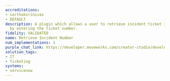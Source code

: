 ```yaml
---
accreditations:
- sarthaksrinivas
- DEFAULT
description: A plugin which allows a user to retrieve incident ticket information
  by entering the ticket number.
fidelity: VALIDATED
name: Retrieve Incident Number
num_implementations: 1
purple_chat_link: https://developer.moveworks.com/creator-studio/developer-tools/purple-chat-builder/?workspace=%7B%22title%22%3A%22My+Workspace%22%2C%22botSettings%22%3A%7B%7D%2C%22mocks%22%3A%5B%7B%22id%22%3A3499%2C%22title%22%3A%22Mock+1%22%2C%22transcript%22%3A%7B%22settings%22%3A%7B%22colorStyle%22%3A%22LIGHT%22%2C%22startTime%22%3A%2211%3A43+AM%22%2C%22defaultPerson%22%3A%22GWEN%22%2C%22editable%22%3Atrue%7D%2C%22messages%22%3A%5B%7B%22from%22%3A%22USER%22%2C%22text%22%3A%22%3Cp%3EWhat+does+ticket+IT-43233+include%3F%3C%2Fp%3E%22%7D%2C%7B%22from%22%3A%22ANNOTATION%22%2C%22text%22%3A%22%3Cp%3ESearches+ITSM+ticketing+system+for+relevant+information%3C%2Fp%3E%22%7D%2C%7B%22from%22%3A%22BOT%22%2C%22text%22%3A%22%3Cp%3EThe+ticket+%3Cb%3EIT-43233%3C%2Fb%3E+is+about+requesting+a+smaller+laptop+for+ease+of+transportation.+You+wanted+to+change+your+laptop+from+a+16%5C%22+to+a+14%5C%22+model.+You+had+spoken+to+%3Cb%3EAaron%3C%2Fb%3E+about+this+in+late+June%2C+he+mentioned+that+you+should+submit+a+ticket.+The+priority+of+this+request+was+marked+as+P4+-+General+Inquiry+%7C+No+Business+Impact.+The+ticket+is+currently+in+the+Done+state+and+was+last+updated+on+August+13%2C+2024%2C+at+02%3A51+PM+PDT.%3Cbr%3E%3Cbr%3E______%3Cbr%3E%3Cbr%3EIT-43233%3A+I+need+to+change+my+laptop+from+a+16%5C%22+to+a+14%5C%22.+I+had+spoken+to+Aaron+about+this+in+late+June+and+today+he+mentioned+that+I+should+submit+a+ticket.%3Cbr%3E%3Cb%3EStatus%3C%2Fb%3E%3Cbr%3EResolved%3Cbr%3E%3Cbr%3E%3Cb%3ELast+activity%3C%2Fb%3E%3Cbr%3EAaron%3Cbr%3EHi+Gwen%2C+I+have+it+ready+for+tomorrow%21+I%E2%80%99ll+see+you+then%21%3Cbr%3E%3Cbr%3E%3Cb%3ELast+updated%3C%2Fb%3E%3Cbr%3ETuesday%2C+August+13%2C+2024+-+02%3A51+PM+PDT%3Cbr%3E%3Cbr%3E%3Cb%3ERequested+for%3C%2Fb%3E%3Cbr%3EGwen+%28gwen%40moveworks.ai%29%3Cbr%3E%3Cb%3ECreated+at%3C%2Fb%3E%3Cbr%3EMonday%2C+July+29%2C+2024+-+09%3A43+AM+PDT%3Cbr%3E%3Cbr%3E%3Cb%3EAssignee%3C%2Fb%3E%3Cbr%3EAaron+%28aaron%40moveworks.ai%29%3C%2Fp%3E%22%7D%5D%7D%7D%5D%7D
solution_tags:
- IT
- Ticketing
systems:
- servicenow
---
```

